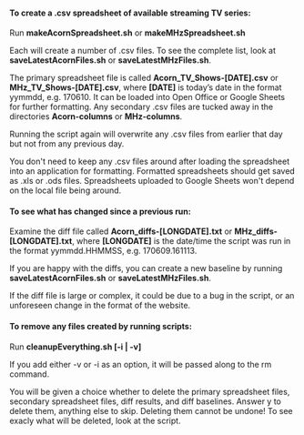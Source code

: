 #### To create a .csv spreadsheet of available streaming TV series:

Run **makeAcornSpreadsheet.sh** or **makeMHzSpreadsheet.sh**

Each will create a number of .csv files. To see the complete list,
look at **saveLatestAcornFiles.sh** or **saveLatestMHzFiles.sh**.

The primary spreadsheet file is called **Acorn_TV_Shows-[DATE].csv**
or **MHz_TV_Shows-[DATE].csv**, where **[DATE]** is today’s date
in the format yymmdd, e.g. 170610. It can be loaded into Open Office
or Google Sheets for further formatting. Any secondary .csv files
are tucked away in the directories **Acorn-columns** or **MHz-columns**.

Running the script again will overwrite any .csv files from earlier
that day but not from any previous day.

You don't need to keep any .csv files around after loading the
spreadsheet into an application for formatting. Formatted spreadsheets
should get saved as .xls or .ods files. Spreadsheets uploaded to
Google Sheets won't depend on the local file being around.

#### To see what has changed since a previous run:

Examine the diff file called **Acorn_diffs-[LONGDATE].txt** or
**MHz_diffs-[LONGDATE].txt**, where **[LONGDATE]** is the date/time
the script was run in the format yymmdd.HHMMSS, e.g. 170609.161113.

If you are happy with the diffs, you can create a new baseline by
running **saveLatestAcornFiles.sh** or **saveLatestMHzFiles.sh**.

If the diff file is large or complex, it could be due to a bug in
the script, or an unforeseen change in the format of the website.

#### To remove any files created by running scripts:

Run **cleanupEverything.sh [-i | -v]**

If you add either -v or -i as an option, it will be passed along
to the rm command.

You will be given a choice whether to delete the primary spreadsheet
files, secondary spreadsheet files, diff results, and diff baselines.
Answer y to delete them, anything else to skip. Deleting them
cannot be undone! To see exacly what will be deleted, look at the
script.
